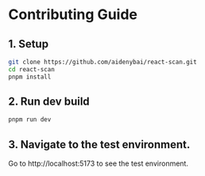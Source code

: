 # Contributing Guide

## 1. Setup

```bash
git clone https://github.com/aidenybai/react-scan.git
cd react-scan
pnpm install
```

## 2. Run dev build

```bash
pnpm run dev
```

## 3. Navigate to the test environment.

Go to http://localhost:5173 to see the test environment.
